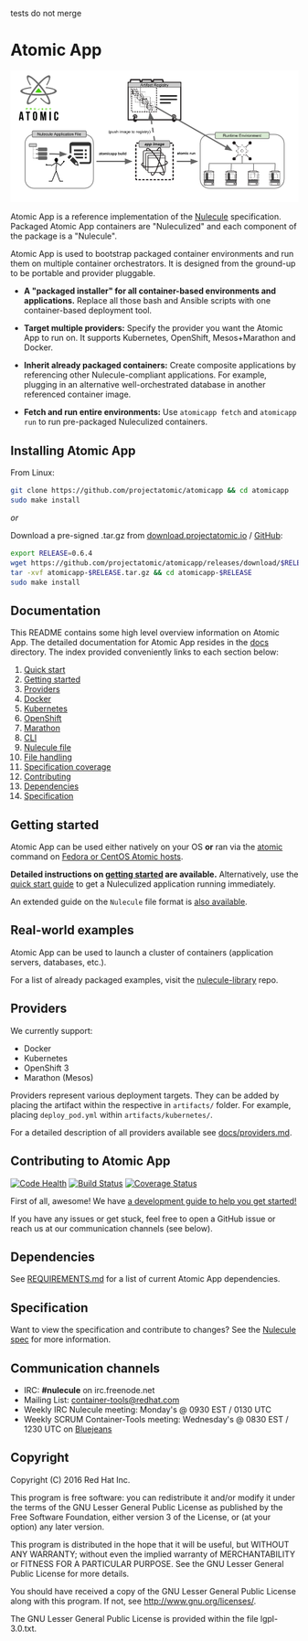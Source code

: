 tests do not merge

# Atomic App

![](docs/images/logo.png "Project Atomic")

Atomic App is a reference implementation of the [Nulecule](docs/spec/README.md) specification. Packaged Atomic App containers are "Nuleculized" and each component of the package is a "Nulecule".

Atomic App is used to bootstrap packaged container environments and run them on multiple container orchestrators. It is designed from the ground-up to be portable and provider pluggable.

  - __A "packaged installer" for all container-based environments and applications.__ Replace all those bash and Ansible scripts with one container-based deployment tool.

  - __Target multiple providers:__ Specify the provider you want the Atomic App to run on. It supports Kubernetes, OpenShift, Mesos+Marathon and Docker.

  - __Inherit already packaged containers:__ Create composite applications by referencing other Nulecule-compliant applications. For example, plugging in an alternative well-orchestrated database in another referenced container image.

  - __Fetch and run entire environments:__ Use `atomicapp fetch` and `atomicapp run` to run pre-packaged Nuleculized containers.

## Installing Atomic App
From Linux:
```sh
git clone https://github.com/projectatomic/atomicapp && cd atomicapp
sudo make install
```

_or_ 

Download a pre-signed .tar.gz from [download.projectatomic.io](https://download.projectatomic.io) / [GitHub](https://github.com/projectatomic/atomicapp/releases):
```sh
export RELEASE=0.6.4
wget https://github.com/projectatomic/atomicapp/releases/download/$RELEASE/atomicapp-$RELEASE.tar.gz
tar -xvf atomicapp-$RELEASE.tar.gz && cd atomicapp-$RELEASE
sudo make install
```

## Documentation

This README contains some high level overview information on Atomic App. The detailed documentation for Atomic App resides in the [docs](docs) directory. The index provided conveniently links to each section below:

1. [Quick start](docs/quick_start.md)
2. [Getting started](docs/start_guide.md)
3. [Providers](docs/providers.md)
  1. [Docker](docs/providers/docker/overview.md)
  2. [Kubernetes](docs/providers/kubernetes/overview.md)
  3. [OpenShift](docs/providers/openshift/overview.md)
  4. [Marathon](docs/providers/marathon/overview.md)
4. [CLI](docs/cli.md)
5. [Nulecule file](docs/nulecule.md)
6. [File handling](docs/file_handling.md)
7. [Specification coverage](docs/spec_coverage.md)
8. [Contributing](CONTRIBUTING.md)
9. [Dependencies](docs/requirements.md)
10. [Specification](docs/spec/README.md)


## Getting started

Atomic App can be used either natively on your OS __or__ ran via the [atomic](https://github.com/projectatomic/atomic) command on [Fedora or CentOS Atomic hosts](https://www.projectatomic.io/download/).

__Detailed instructions on [getting started](docs/start_guide.md) are available.__ Alternatively, use the [quick start guide](docs/quick_start.md) to get a Nuleculized application running immediately.

An extended guide on the `Nulecule` file format is [also available](docs/nulecule.md).

## Real-world examples
Atomic App can be used to launch a cluster of containers (application servers, databases, etc.).

For a list of already packaged examples, visit the [nulecule-library](https://github.com/projectatomic/nulecule-library) repo.

## Providers

We currently support:

  - Docker
  - Kubernetes
  - OpenShift 3
  - Marathon (Mesos)

Providers represent various deployment targets. They can be added by placing the artifact within the respective in `artifacts/` folder. For example, placing `deploy_pod.yml` within `artifacts/kubernetes/`. 

For a detailed description of all providers available see [docs/providers.md](docs/providers.md).

## Contributing to Atomic App
[![Code Health](https://landscape.io/github/projectatomic/atomicapp/master/landscape.svg?style=flat)](https://landscape.io/github/projectatomic/atomicapp/master)
[![Build Status](https://travis-ci.org/projectatomic/atomicapp.svg?branch=master)](https://travis-ci.org/projectatomic/atomicapp)
[![Coverage Status](https://coveralls.io/repos/projectatomic/atomicapp/badge.svg?branch=master&service=github)](https://coveralls.io/github/projectatomic/atomicapp?branch=master)

First of all, awesome! We have [a development guide to help you get started!](CONTRIBUTING.md)

If you have any issues or get stuck, feel free to open a GitHub issue or reach us at our communication channels (see below).

## Dependencies

See [REQUIREMENTS.md](docs/requirements.md) for a list of current Atomic App dependencies.

## Specification

Want to view the specification and contribute to changes? See the [Nulecule spec](docs/spec/README.MD) for more information.

## Communication channels

* IRC: __#nulecule__ on irc.freenode.net
* Mailing List: [container-tools@redhat.com](https://www.redhat.com/mailman/listinfo/container-tools)
* Weekly IRC Nulecule meeting: Monday's @ 0930 EST / 0130 UTC
* Weekly SCRUM Container-Tools meeting: Wednesday's @ 0830 EST / 1230 UTC on [Bluejeans](https://bluejeans.com/381583203/)

## Copyright

Copyright (C) 2016 Red Hat Inc.

This program is free software: you can redistribute it and/or modify
it under the terms of the GNU Lesser General Public License as published by
the Free Software Foundation, either version 3 of the License, or
(at your option) any later version.

This program is distributed in the hope that it will be useful,
but WITHOUT ANY WARRANTY; without even the implied warranty of
MERCHANTABILITY or FITNESS FOR A PARTICULAR PURPOSE.  See the
GNU Lesser General Public License for more details.

You should have received a copy of the GNU Lesser General Public License
along with this program. If not, see <http://www.gnu.org/licenses/>.

The GNU Lesser General Public License is provided within the file lgpl-3.0.txt.
